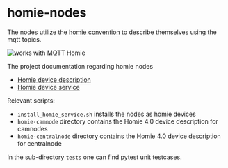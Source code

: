 # homie-nodes

The nodes utilize the [homie convention](https://homieiot.github.io/) to describe themselves using the mqtt topics.

![works with MQTT Homie](https://homieiot.github.io/img/works-with-homie.png) 

The project documentation regarding homie nodes

* [Homie device description](../../../../blob/master/docs/homie_devices.md)
* [Homie device service](../../../../blob/master/docs/homie_device_service.md)

Relevant scripts:

* `install_homie_service.sh` installs the nodes as homie devices
* `homie-camnode` directory contains the Homie 4.0 device description for camnodes
* `homie-centralnode` directory contains the Homie 4.0 device description for centralnode

In the sub-directory `tests` one can find pytest unit testcases.